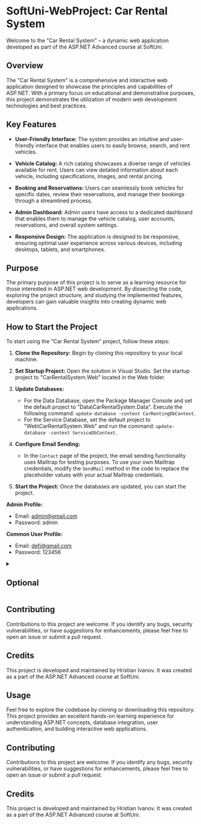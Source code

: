 # SoftUni-WebProject: Car Rental System

Welcome to the "Car Rental System" – a dynamic web application developed as part of the ASP.NET Advanced course at SoftUni.

## Overview

The "Car Rental System" is a comprehensive and interactive web application designed to showcase the principles and capabilities of ASP.NET. With a primary focus on educational and demonstrative purposes, this project demonstrates the utilization of modern web development technologies and best practices.

## Key Features

- **User-Friendly Interface:** The system provides an intuitive and user-friendly interface that enables users to easily browse, search, and rent vehicles.

- **Vehicle Catalog:** A rich catalog showcases a diverse range of vehicles available for rent. Users can view detailed information about each vehicle, including specifications, images, and rental pricing.

- **Booking and Reservations:** Users can seamlessly book vehicles for specific dates, review their reservations, and manage their bookings through a streamlined process.

- **Admin Dashboard:** Admin users have access to a dedicated dashboard that enables them to manage the vehicle catalog, user accounts, reservations, and overall system settings.

- **Responsive Design:** The application is designed to be responsive, ensuring optimal user experience across various devices, including desktops, tablets, and smartphones.

## Purpose

The primary purpose of this project is to serve as a learning resource for those interested in ASP.NET web development. By dissecting the code, exploring the project structure, and studying the implemented features, developers can gain valuable insights into creating dynamic web applications.

## How to Start the Project

To start using the "Car Rental System" project, follow these steps:

1. **Clone the Repository:** Begin by cloning this repository to your local machine.

2. **Set Startup Project:** Open the solution in Visual Studio. Set the startup project to "CarRentalSystem.Web" located in the Web folder.

3. **Update Databases:**
   - For the Data Database, open the Package Manager Console and set the default project to "Data\CarRentalSystem.Data". Execute the following command: `update-database -context CarRentingDbContext`.
   - For the Service Database, set the default project to "Web\CarRentalSystem.Web" and run the command: `update-database -context ServiceDbContext`.

4. **Configure Email Sending:**
   - In the `Contact` page of the project, the email sending functionality uses Mailtrap for testing purposes. To use your own Mailtrap credentials, modify the `SendMail` method in the code to replace the placeholder values with your actual Mailtrap credentials.

5. **Start the Project:** Once the databases are updated, you can start the project. 

**Admin Profile:**
- Email: admin@gmail.com
- Password: admin

**Common User Profile:**
- Email: defi@gmail.com
- Password: 123456
  
<details>
  <summary><h2>Optional</h2></summary>

  ### Contact

  If you encounter any issues related to email sending functionality, please note that the project is set up to use the Mailtrap service for testing purposes. You can configure the email sending by modifying the `SendMail` method in the `Contact` page's code. Replace the placeholder values with your own Mailtrap credentials.

  ### Switch to Production Environment for Custom Error Pages

  To view custom error pages, switch the project to the production environment. Custom error pages provide a more user-friendly experience by displaying informative messages when errors occur.

  To switch to the production environment:
  1. Right-click on the "CarRentalSystem.Web" project and select "Properties."
  2. Under the "Debug" section, find the "Environment variables" setting.
  3. Change the value from "Development" to "Production."
</details>


## Contributing

Contributions to this project are welcome. If you identify any bugs, security vulnerabilities, or have suggestions for enhancements, please feel free to open an issue or submit a pull request.

## Credits

This project is developed and maintained by Hristian Ivanov. It was created as a part of the ASP.NET Advanced course at SoftUni.

## Usage

Feel free to explore the codebase by cloning or downloading this repository. This project provides an excellent hands-on learning experience for understanding ASP.NET concepts, database integration, user authentication, and building interactive web applications.

## Contributing

Contributions to this project are welcome. If you identify any bugs, security vulnerabilities, or have suggestions for enhancements, please feel free to open an issue or submit a pull request.

## Credits

This project is developed and maintained by Hristian Ivanov. It was created as a part of the ASP.NET Advanced course at SoftUni.
